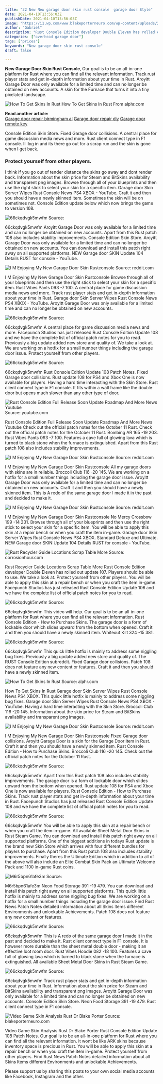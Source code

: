 ```yaml
---
title: "32 New New garage door skin rust console  garage door Style"
date: 2021-04-10T13:56:03Z
publishDate: 2021-04-10T13:56:03Z
image: "https://i1.wp.com/www.blakeporterneuro.com/wp-content/uploads/2019/04/divaDan_playMaker.jpg?resize=1140%2C641&amp;ssl=1"
author: "Gabriel"
description: "Rust Console Edition developer Double Eleven has rolled out update 107. Console Edition update below which now brings the game to version 108. New garage door skin rust console"
categories: ["overhead garage door"]
tags: ["prices"]
keywords: "New garage door skin rust console"
draft: false

---
```

<!-- Head tag Code -->
**New Garage Door Skin Rust Console**, Our goal is to be an all-in-one platform for Rust where you can find all the relevant information. Track rust player stats and get in-depth information about your time in Rust. Aroyitt Garage Door was only available for a limited time and can no longer be obtained on new accounts. A skin for the Furnace that turns it into a tiny pixelated landscape.

![How To Get Skins In Rust](https://i2.wp.com/www.alphr.com/wp-content/uploads/2021/03/How-to-Get-and-Apply-Rust-Skins-1-36-screenshot.png?resize=690%2C671&amp;ssl=1 "How To Get Skins In Rust")
How To Get Skins In Rust From alphr.com

**Read another article:**  
[Garage door repair birmingham al](/garage-door-repair-birmingham-al/)
[Garage door repair diy](/garage-door-repair-diy/)
[Garage door remote key](/garage-door-remote-key/)


Console Edition Skin Store. Fixed Garage door collisions. A central place for game discussion media news and more. Rust client connect type in F1 console. Ill log in and its there go out for a scrap run and the skin is gone when I get back.

### Protect yourself from other players.

I think if you go out of tender distance the skins go away and dont render back. Information about the skin price for Steam and BitSkins availability and transparent png images. Browse through all of your blueprints and then use the right stick to select your skin for a specific item. Garage door Skin Server Wipes Rust Console News PS4 XBOX - YouTube. Craft it and then you should have a newly skinned item. Sometimes the skin will be on sometimes not. Console Edition update below which now brings the game to version 108.


![66ckqdvgk5mwfm](https://b.thumbs.redditmedia.com/o4lfR9QJkC-pyPtNxrKKMRpkCjP3F0V2Y5qW25IJMHs.jpg "66ckqdvgk5mwfm")
Source: 

66ckqdvgk5mwfm Aroyitt Garage Door was only available for a limited time and can no longer be obtained on new accounts. Apart from this Rust patch 108 also includes stability improvements. Console Edition Skin Store. Aroyitt Garage Door was only available for a limited time and can no longer be obtained on new accounts. You can download and install this patch right away on all supported platforms. NEW Garage door SKIN Update 104 Details RUST for console - YouTube.

![I M Enjoying My New Garage Door Skin Rustconsole](https://preview.redd.it/mlshmwdk8gr71.jpg?width=1284&amp;format=pjpg&amp;auto=webp&amp;s=c5a72cd7de5b184e91086f509d2839aaa36c47b0 "I M Enjoying My New Garage Door Skin Rustconsole")
Source: reddit.com

I M Enjoying My New Garage Door Skin Rustconsole Browse through all of your blueprints and then use the right stick to select your skin for a specific item. Rust Vibes Pants 093 -7 100. A central place for game discussion media news and more. Track rust player stats and get in-depth information about your time in Rust. Garage door Skin Server Wipes Rust Console News PS4 XBOX - YouTube. Aroyitt Garage Door was only available for a limited time and can no longer be obtained on new accounts.

![66ckqdvgk5mwfm](https://i.redd.it/sapxeyw1kur71.jpg "66ckqdvgk5mwfm")
Source: 

66ckqdvgk5mwfm A central place for game discussion media news and more. Facepunch Studios has just released Rust Console Edition Update 108 and we have the complete list of official patch notes for you to read. Previously a big update added new store and quality of. We take a look at. We are working on a hotfix for a small number things including the garage door issue. Protect yourself from other players.

![66ckqdvgk5mwfm](https://i.redd.it/peveull174s71.jpg "66ckqdvgk5mwfm")
Source: 

66ckqdvgk5mwfm Rust Console Edition Update 108 Patch Notes. Fixed Garage door collisions. Rust update 108 for PS4 and Xbox One is now available for players. Having a hard time interacting with the Skin Store. Rust client connect type in F1 console. It fits within a wall frame like the double door but opens much slower than any other type of door.

![Rust Console Edition Full Release Soon Update Roadmap And More News Youtube](https://i.ytimg.com/vi/oWK49twnVQ0/mqdefault.jpg "Rust Console Edition Full Release Soon Update Roadmap And More News Youtube")
Source: youtube.com

Rust Console Edition Full Release Soon Update Roadmap And More News Youtube Check out the official patch notes for the October 11 Rust. Check out the official patch notes for the October 11 Rust. Bombing AR 165 -19 203. Rust Vibes Pants 093 -7 100. Features a cave full of glowing lava which is turned to black stone when the furnace is extinguished. Apart from this Rust patch 108 also includes stability improvements.

![I M Enjoying My New Garage Door Skin Rustconsole](https://styles.redditmedia.com/t5_28h1wz/styles/mobileBannerImage_2jvc89djv5w61.png "I M Enjoying My New Garage Door Skin Rustconsole")
Source: reddit.com

I M Enjoying My New Garage Door Skin Rustconsole All my garage doors with skins are in reliable. Broccoli Club 116 -20 145. We are working on a hotfix for a small number things including the garage door issue. Aroyitt Garage Door was only available for a limited time and can no longer be obtained on new accounts. Craft it and then you should have a newly skinned item. This is A redo of the same garage door I made it in the past and decided to make it.

![I M Enjoying My New Garage Door Skin Rustconsole](https://external-preview.redd.it/QwIDwqTz2mjJpfRbo4TUvMDH3NSNRMFGlHRzXWJUsRU.png?format=pjpg&amp;auto=webp&amp;s=5720809bf07ecae9b1221de05bb03dc8e88c19f7 "I M Enjoying My New Garage Door Skin Rustconsole")
Source: reddit.com

I M Enjoying My New Garage Door Skin Rustconsole No Mercy Crossbow 199 -14 231. Browse through all of your blueprints and then use the right stick to select your skin for a specific item. You will be able to apply this skin at a repair bench or when you craft the item in-game. Garage door Skin Server Wipes Rust Console News PS4 XBOX. Standard Deluxe and Ultimate. NEW Garage door SKIN Update 104 Details RUST for console - YouTube.

![Rust Recycler Guide Locations Scrap Table More](https://www.corrosionhour.com/wp-content/uploads/2020/08/rust-recycler-guide-735x400.jpg "Rust Recycler Guide Locations Scrap Table More")
Source: corrosionhour.com

Rust Recycler Guide Locations Scrap Table More Rust Console Edition developer Double Eleven has rolled out update 107. Players should be able to use. We take a look at. Protect yourself from other players. You will be able to apply this skin at a repair bench or when you craft the item in-game. Facepunch Studios has just released Rust Console Edition Update 108 and we have the complete list of official patch notes for you to read.

![66ckqdvgk5mwfm](https://i.redd.it/6o159fzcqur71.png "66ckqdvgk5mwfm")
Source: 

66ckqdvgk5mwfm This video will help. Our goal is to be an all-in-one platform for Rust where you can find all the relevant information. Rust Console Edition - How to Purchase Skins. The garage door is a form of lockable door which slides upward from the bottom when opened. Craft it and then you should have a newly skinned item. Whiteout Kilt 324 -15 381.

![66ckqdvgk5mwfm](https://i.redd.it/0fd9luzwbgs71.jpg "66ckqdvgk5mwfm")
Source: 

66ckqdvgk5mwfm This quick little hotfix is mainly to address some niggling bug fixes. Previously a big update added new store and quality of. The RUST Console Edition subreddit. Fixed Garage door collisions. Patch 108 does not feature any new content or features. Craft it and then you should have a newly skinned item.

![How To Get Skins In Rust](https://i2.wp.com/www.alphr.com/wp-content/uploads/2021/03/How-to-Get-and-Apply-Rust-Skins-1-36-screenshot.png?resize=690%2C671&amp;ssl=1 "How To Get Skins In Rust")
Source: alphr.com

How To Get Skins In Rust Garage door Skin Server Wipes Rust Console News PS4 XBOX. This quick little hotfix is mainly to address some niggling bug fixes. Garage door Skin Server Wipes Rust Console News PS4 XBOX - YouTube. Having a hard time interacting with the Skin Store. Broccoli Club 116 -20 145. Information about the skin price for Steam and BitSkins availability and transparent png images.

![I M Enjoying My New Garage Door Skin Rustconsole](https://i.redd.it/e2h6ahw3xxj71.jpg "I M Enjoying My New Garage Door Skin Rustconsole")
Source: reddit.com

I M Enjoying My New Garage Door Skin Rustconsole Fixed Garage door collisions. Aroyitt Garage Door is a skin for the Garage Door item in Rust. Craft it and then you should have a newly skinned item. Rust Console Edition - How to Purchase Skins. Broccoli Club 116 -20 145. Check out the official patch notes for the October 11 Rust.

![66ckqdvgk5mwfm](https://external-preview.redd.it/OUwT-K5vxs-Z4KmYRc-K_JlbbUdWISFd00l3kruYOYw.png?width=640&amp;crop=smart&amp;format=pjpg&amp;auto=webp&amp;s=359f2e54aaccad4ca2d2f6cf27fa423b53a28556 "66ckqdvgk5mwfm")
Source: 

66ckqdvgk5mwfm Apart from this Rust patch 108 also includes stability improvements. The garage door is a form of lockable door which slides upward from the bottom when opened. Rust update 108 for PS4 and Xbox One is now available for players. Rust Console Edition - How to Purchase Skins. Track rust player stats and get in-depth information about your time in Rust. Facepunch Studios has just released Rust Console Edition Update 108 and we have the complete list of official patch notes for you to read.

![66ckqdvgk5mwfm](https://preview.redd.it/jb1p8pyamns71.jpg?width=640&amp;crop=smart&amp;auto=webp&amp;s=01b17a13fb13732007ab366ec4fd1e75583b6a37 "66ckqdvgk5mwfm")
Source: 

66ckqdvgk5mwfm You will be able to apply this skin at a repair bench or when you craft the item in-game. All available Sheet Metal Door Skins in Rust Steam Game. You can download and install this patch right away on all supported platforms. One of the biggest additions in todays Rust update is the brand new Skin Store which arrives with four different bundles for players to purchase. Apart from this Rust patch 108 also includes stability improvements. Finally theres the Ultimate Edition which in addition to all of the above will also include an Elite Combat Skin Pack an Ultimate Welcome Pack and 1100 in-game Rust coins.

![M6r5bpn61afe3m](https://images.squarespace-cdn.com/content/v1/602d246245658135031e4b2a/1633610359861-L3BDEOX0NEZCYWHXSVGS/Banner.png "M6r5bpn61afe3m")
Source: 

M6r5bpn61afe3m Neon Food Storage 391 -19 479. You can download and install this patch right away on all supported platforms. This quick little hotfix is mainly to address some niggling bug fixes. We are working on a hotfix for a small number things including the garage door issue. Find Rust News Patch Notes detailed information about all Skins Items different Environments and unlockable Achievements. Patch 108 does not feature any new content or features.

![66ckqdvgk5mwfm](https://preview.redd.it/olhkty1ho0s71.jpg?width=640&amp;crop=smart&amp;auto=webp&amp;s=a930de83422ce9bd35cec1150e1726ed312e7353 "66ckqdvgk5mwfm")
Source: 

66ckqdvgk5mwfm This is A redo of the same garage door I made it in the past and decided to make it. Rust client connect type in F1 console. It is however more durable than the sheet metal double door - making it an effective loot room door. Rust Vibes Hoodie 082 -18 100. Features a cave full of glowing lava which is turned to black stone when the furnace is extinguished. All available Sheet Metal Door Skins in Rust Steam Game.

![66ckqdvgk5mwfm](https://preview.redd.it/txbfnd3gytr71.jpg?width=640&amp;crop=smart&amp;auto=webp&amp;s=ad6430cf8891012896e291dda6c2b29c83b3a484 "66ckqdvgk5mwfm")
Source: 

66ckqdvgk5mwfm Track rust player stats and get in-depth information about your time in Rust. Information about the skin price for Steam and BitSkins availability and transparent png images. Aroyitt Garage Door was only available for a limited time and can no longer be obtained on new accounts. Console Edition Skin Store. Neon Food Storage 391 -19 479. Rust client connect type in F1 console.

![Video Game Skin Analysis Rust Dr Blake Porter](https://i1.wp.com/www.blakeporterneuro.com/wp-content/uploads/2019/04/divaDan_playMaker.jpg?resize=1140%2C641&amp;ssl=1 "Video Game Skin Analysis Rust Dr Blake Porter")
Source: blakeporterneuro.com

Video Game Skin Analysis Rust Dr Blake Porter Rust Console Edition Update 108 Patch Notes. Our goal is to be an all-in-one platform for Rust where you can find all the relevant information. It wont be like ARK skins because inventory space is precious in Rust. You will be able to apply this skin at a repair bench or when you craft the item in-game. Protect yourself from other players. Find Rust News Patch Notes detailed information about all Skins Items different Environments and unlockable Achievements.

Please support us by sharing this posts to your own social media accounts like Facebook, Instagram and the other.

